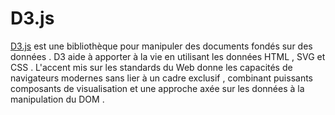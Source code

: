 # D3.js

[D3.js](http://d3js.org/) est une bibliothèque pour manipuler des documents fondés sur des données . D3 aide à apporter à la vie en utilisant les données HTML , SVG et CSS . L'accent mis sur les standards du Web donne les capacités de navigateurs modernes sans lier à un cadre exclusif , combinant puissants composants de visualisation et une approche axée sur les données à la manipulation du DOM .